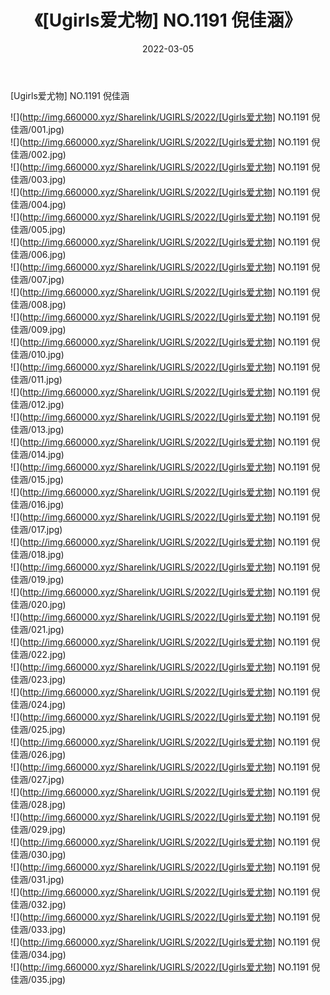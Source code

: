 ﻿---
layout: post
title:  《[Ugirls爱尤物] NO.1191 倪佳涵》
date:   2022-03-05
img: http://img.660000.xyz/Sharelink/UGIRLS/2022/[Ugirls爱尤物] NO.1191 倪佳涵/000.jpg
categories: [美女, 清纯, 唯美]
---

[Ugirls爱尤物] NO.1191 倪佳涵

 ![](http://img.660000.xyz/Sharelink/UGIRLS/2022/[Ugirls爱尤物] NO.1191 倪佳涵/001.jpg) <br>![](http://img.660000.xyz/Sharelink/UGIRLS/2022/[Ugirls爱尤物] NO.1191 倪佳涵/002.jpg) <br>![](http://img.660000.xyz/Sharelink/UGIRLS/2022/[Ugirls爱尤物] NO.1191 倪佳涵/003.jpg) <br>![](http://img.660000.xyz/Sharelink/UGIRLS/2022/[Ugirls爱尤物] NO.1191 倪佳涵/004.jpg) <br>![](http://img.660000.xyz/Sharelink/UGIRLS/2022/[Ugirls爱尤物] NO.1191 倪佳涵/005.jpg) <br>![](http://img.660000.xyz/Sharelink/UGIRLS/2022/[Ugirls爱尤物] NO.1191 倪佳涵/006.jpg) <br>![](http://img.660000.xyz/Sharelink/UGIRLS/2022/[Ugirls爱尤物] NO.1191 倪佳涵/007.jpg) <br>![](http://img.660000.xyz/Sharelink/UGIRLS/2022/[Ugirls爱尤物] NO.1191 倪佳涵/008.jpg) <br>![](http://img.660000.xyz/Sharelink/UGIRLS/2022/[Ugirls爱尤物] NO.1191 倪佳涵/009.jpg) <br>![](http://img.660000.xyz/Sharelink/UGIRLS/2022/[Ugirls爱尤物] NO.1191 倪佳涵/010.jpg) <br>![](http://img.660000.xyz/Sharelink/UGIRLS/2022/[Ugirls爱尤物] NO.1191 倪佳涵/011.jpg) <br>![](http://img.660000.xyz/Sharelink/UGIRLS/2022/[Ugirls爱尤物] NO.1191 倪佳涵/012.jpg) <br>![](http://img.660000.xyz/Sharelink/UGIRLS/2022/[Ugirls爱尤物] NO.1191 倪佳涵/013.jpg) <br>![](http://img.660000.xyz/Sharelink/UGIRLS/2022/[Ugirls爱尤物] NO.1191 倪佳涵/014.jpg) <br>![](http://img.660000.xyz/Sharelink/UGIRLS/2022/[Ugirls爱尤物] NO.1191 倪佳涵/015.jpg) <br>![](http://img.660000.xyz/Sharelink/UGIRLS/2022/[Ugirls爱尤物] NO.1191 倪佳涵/016.jpg) <br>![](http://img.660000.xyz/Sharelink/UGIRLS/2022/[Ugirls爱尤物] NO.1191 倪佳涵/017.jpg) <br>![](http://img.660000.xyz/Sharelink/UGIRLS/2022/[Ugirls爱尤物] NO.1191 倪佳涵/018.jpg) <br>![](http://img.660000.xyz/Sharelink/UGIRLS/2022/[Ugirls爱尤物] NO.1191 倪佳涵/019.jpg) <br>![](http://img.660000.xyz/Sharelink/UGIRLS/2022/[Ugirls爱尤物] NO.1191 倪佳涵/020.jpg) <br>![](http://img.660000.xyz/Sharelink/UGIRLS/2022/[Ugirls爱尤物] NO.1191 倪佳涵/021.jpg) <br>![](http://img.660000.xyz/Sharelink/UGIRLS/2022/[Ugirls爱尤物] NO.1191 倪佳涵/022.jpg) <br>![](http://img.660000.xyz/Sharelink/UGIRLS/2022/[Ugirls爱尤物] NO.1191 倪佳涵/023.jpg) <br>![](http://img.660000.xyz/Sharelink/UGIRLS/2022/[Ugirls爱尤物] NO.1191 倪佳涵/024.jpg) <br>![](http://img.660000.xyz/Sharelink/UGIRLS/2022/[Ugirls爱尤物] NO.1191 倪佳涵/025.jpg) <br>![](http://img.660000.xyz/Sharelink/UGIRLS/2022/[Ugirls爱尤物] NO.1191 倪佳涵/026.jpg) <br>![](http://img.660000.xyz/Sharelink/UGIRLS/2022/[Ugirls爱尤物] NO.1191 倪佳涵/027.jpg) <br>![](http://img.660000.xyz/Sharelink/UGIRLS/2022/[Ugirls爱尤物] NO.1191 倪佳涵/028.jpg) <br>![](http://img.660000.xyz/Sharelink/UGIRLS/2022/[Ugirls爱尤物] NO.1191 倪佳涵/029.jpg) <br>![](http://img.660000.xyz/Sharelink/UGIRLS/2022/[Ugirls爱尤物] NO.1191 倪佳涵/030.jpg) <br>![](http://img.660000.xyz/Sharelink/UGIRLS/2022/[Ugirls爱尤物] NO.1191 倪佳涵/031.jpg) <br>![](http://img.660000.xyz/Sharelink/UGIRLS/2022/[Ugirls爱尤物] NO.1191 倪佳涵/032.jpg) <br>![](http://img.660000.xyz/Sharelink/UGIRLS/2022/[Ugirls爱尤物] NO.1191 倪佳涵/033.jpg) <br>![](http://img.660000.xyz/Sharelink/UGIRLS/2022/[Ugirls爱尤物] NO.1191 倪佳涵/034.jpg) <br>![](http://img.660000.xyz/Sharelink/UGIRLS/2022/[Ugirls爱尤物] NO.1191 倪佳涵/035.jpg) <br>